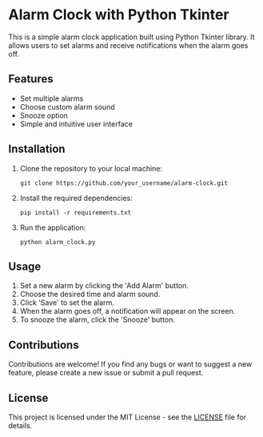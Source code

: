 # Alarm Clock with Python Tkinter

This is a simple alarm clock application built using Python Tkinter library. It allows users to set alarms and receive notifications when the alarm goes off.

## Features

- Set multiple alarms
- Choose custom alarm sound
- Snooze option
- Simple and intuitive user interface

## Installation

1. Clone the repository to your local machine:
   ```
   git clone https://github.com/your_username/alarm-clock.git
   ```
2. Install the required dependencies:
   ```
   pip install -r requirements.txt
   ```
3. Run the application:
   ```
   python alarm_clock.py
   ```

## Usage

1. Set a new alarm by clicking the 'Add Alarm' button.
2. Choose the desired time and alarm sound.
3. Click 'Save' to set the alarm.
4. When the alarm goes off, a notification will appear on the screen.
5. To snooze the alarm, click the 'Snooze' button.

## Contributions

Contributions are welcome! If you find any bugs or want to suggest a new feature, please create a new issue or submit a pull request.

## License

This project is licensed under the MIT License - see the [LICENSE](LICENSE) file for details.
